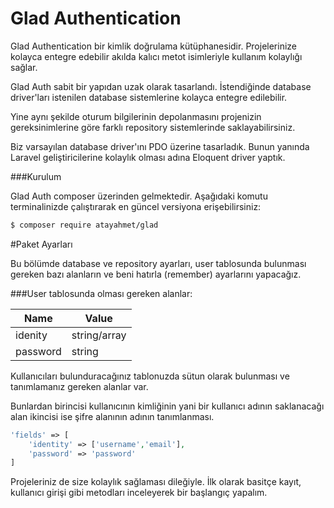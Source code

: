 Glad Authentication
===================

Glad Authentication bir kimlik doğrulama kütüphanesidir. Projelerinize kolayca entegre edebilir akılda kalıcı metot isimleriyle kullanım kolaylığı sağlar.

Glad Auth sabit bir yapıdan uzak olarak tasarlandı. İstendiğinde database driver'ları istenilen database sistemlerine kolayca entegre edilebilir.

Yine aynı şekilde oturum bilgilerinin depolanmasını projenizin gereksinimlerine göre farklı repository sistemlerinde saklayabilirsiniz.

Biz varsayılan database driver'ını PDO üzerine tasarladık. Bunun yanında Laravel geliştiricilerine kolaylık olması adına Eloquent driver yaptık. 

###Kurulum

Glad Auth composer üzerinden gelmektedir. Aşağıdaki komutu terminalinizde çalıştırarak en güncel versiyona erişebilirsiniz:

```sh
$ composer require atayahmet/glad
```

#Paket Ayarları

Bu bölümde database ve repository ayarları, user tablosunda bulunması gereken bazı alanların ve beni hatırla (remember) ayarlarını yapacağız.

###User tablosunda olması gereken alanlar: 

Name     | Value
-------- | ---
idenity  | string/array
password | string

Kullanıcıları bulunduracağınız tablonuzda sütun olarak bulunması ve tanımlamanız gereken alanlar var.

Bunlardan birincisi kullanıcının kimliğinin yani bir kullanıcı adının saklanacağı alan ikincisi ise şifre alanının adının tanımlanması.

```php
'fields' => [
	'identity' => ['username','email'], 
	'password' => 'password'
]
```
Projeleriniz de size kolaylık sağlaması dileğiyle.
İlk olarak basitçe kayıt, kullanıcı girişi gibi metodları inceleyerek bir başlangıç yapalım.
